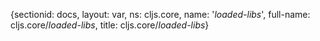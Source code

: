 {sectionid: docs, layout: var, ns: cljs.core, name: '*loaded-libs*', full-name: cljs.core/*loaded-libs*,
  title: cljs.core/*loaded-libs*}
